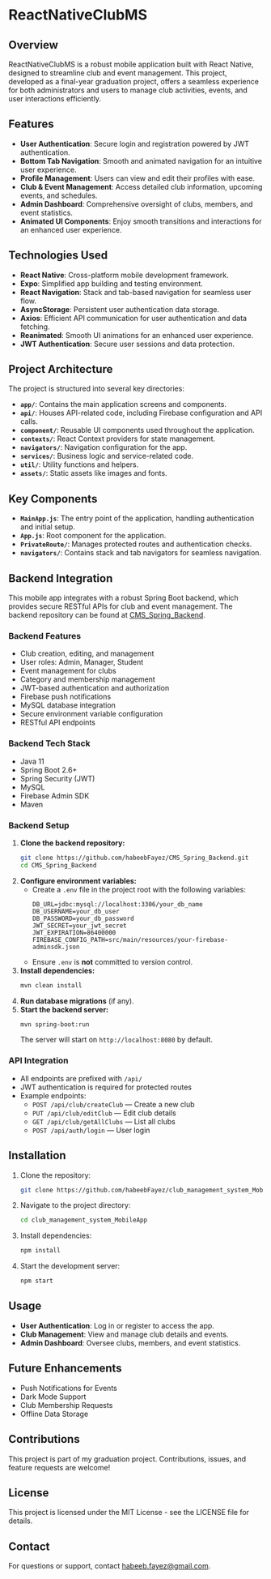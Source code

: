 # ReactNativeClubMS

## Overview
ReactNativeClubMS is a robust mobile application built with React Native, designed to streamline club and event management. This project, developed as a final-year graduation project, offers a seamless experience for both administrators and users to manage club activities, events, and user interactions efficiently.

## Features
- **User Authentication**: Secure login and registration powered by JWT authentication.
- **Bottom Tab Navigation**: Smooth and animated navigation for an intuitive user experience.
- **Profile Management**: Users can view and edit their profiles with ease.
- **Club & Event Management**: Access detailed club information, upcoming events, and schedules.
- **Admin Dashboard**: Comprehensive oversight of clubs, members, and event statistics.
- **Animated UI Components**: Enjoy smooth transitions and interactions for an enhanced user experience.

## Technologies Used
- **React Native**: Cross-platform mobile development framework.
- **Expo**: Simplified app building and testing environment.
- **React Navigation**: Stack and tab-based navigation for seamless user flow.
- **AsyncStorage**: Persistent user authentication data storage.
- **Axios**: Efficient API communication for user authentication and data fetching.
- **Reanimated**: Smooth UI animations for an enhanced user experience.
- **JWT Authentication**: Secure user sessions and data protection.

## Project Architecture
The project is structured into several key directories:
- **`app/`**: Contains the main application screens and components.
- **`api/`**: Houses API-related code, including Firebase configuration and API calls.
- **`component/`**: Reusable UI components used throughout the application.
- **`contexts/`**: React Context providers for state management.
- **`navigators/`**: Navigation configuration for the app.
- **`services/`**: Business logic and service-related code.
- **`util/`**: Utility functions and helpers.
- **`assets/`**: Static assets like images and fonts.

## Key Components
- **`MainApp.js`**: The entry point of the application, handling authentication and initial setup.
- **`App.js`**: Root component for the application.
- **`PrivateRoute/`**: Manages protected routes and authentication checks.
- **`navigators/`**: Contains stack and tab navigators for seamless navigation.

## Backend Integration
This mobile app integrates with a robust Spring Boot backend, which provides secure RESTful APIs for club and event management. The backend repository can be found at [CMS_Spring_Backend](https://github.com/habeebFayez/CMS_Spring_Backend.git).

### Backend Features
- Club creation, editing, and management
- User roles: Admin, Manager, Student
- Event management for clubs
- Category and membership management
- JWT-based authentication and authorization
- Firebase push notifications
- MySQL database integration
- Secure environment variable configuration
- RESTful API endpoints

### Backend Tech Stack
- Java 11
- Spring Boot 2.6+
- Spring Security (JWT)
- MySQL
- Firebase Admin SDK
- Maven

### Backend Setup
1. **Clone the backend repository:**
   ```sh
   git clone https://github.com/habeebFayez/CMS_Spring_Backend.git
   cd CMS_Spring_Backend
   ```
2. **Configure environment variables:**
   - Create a `.env` file in the project root with the following variables:
     ```env
     DB_URL=jdbc:mysql://localhost:3306/your_db_name
     DB_USERNAME=your_db_user
     DB_PASSWORD=your_db_password
     JWT_SECRET=your_jwt_secret
     JWT_EXPIRATION=86400000
     FIREBASE_CONFIG_PATH=src/main/resources/your-firebase-adminsdk.json
     ```
   - Ensure `.env` is **not** committed to version control.
3. **Install dependencies:**
   ```sh
   mvn clean install
   ```
4. **Run database migrations** (if any).
5. **Start the backend server:**
   ```sh
   mvn spring-boot:run
   ```
   The server will start on `http://localhost:8080` by default.

### API Integration
- All endpoints are prefixed with `/api/`
- JWT authentication is required for protected routes
- Example endpoints:
  - `POST /api/club/createClub` — Create a new club
  - `PUT /api/club/editClub` — Edit club details
  - `GET /api/club/getAllClubs` — List all clubs
  - `POST /api/auth/login` — User login

## Installation
1. Clone the repository:
   ```sh
   git clone https://github.com/habeebFayez/club_management_system_MobileApp.git
   ```
2. Navigate to the project directory:
   ```sh
   cd club_management_system_MobileApp
   ```
3. Install dependencies:
   ```sh
   npm install
   ```
4. Start the development server:
   ```sh
   npm start
   ```

## Usage
- **User Authentication**: Log in or register to access the app.
- **Club Management**: View and manage club details and events.
- **Admin Dashboard**: Oversee clubs, members, and event statistics.

## Future Enhancements
- Push Notifications for Events
- Dark Mode Support
- Club Membership Requests
- Offline Data Storage

## Contributions
This project is part of my graduation project. Contributions, issues, and feature requests are welcome!

## License
This project is licensed under the MIT License - see the LICENSE file for details.

## Contact
For questions or support, contact [habeeb.fayez@gmail.com](mailto:habeeb.fayez@gmail.com).

